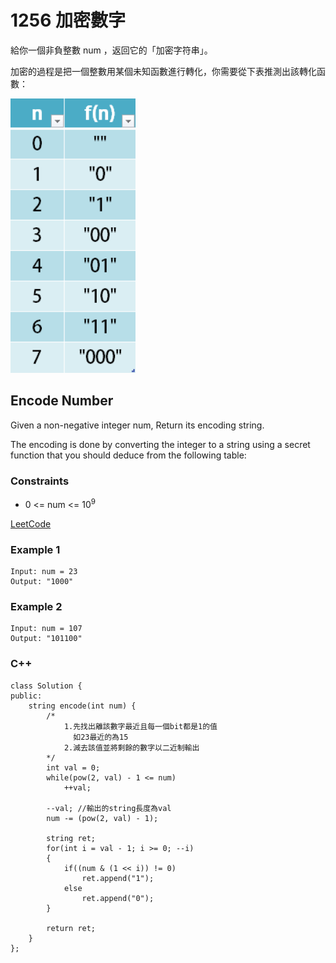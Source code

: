 # 1256 加密數字

給你一個非負整數 num ，返回它的「加密字符串」。

加密的過程是把一個整數用某個未知函數進行轉化，你需要從下表推測出該轉化函數：

<img src="img/1256.png" width = "200"/>


##  Encode Number

Given a non-negative integer num, Return its encoding string.

The encoding is done by converting the integer to a string using a secret function that you should deduce from the following table:

### Constraints

* 0 <= num <= 10<sup>9</sup>


[LeetCode](https://leetcode-cn.com/problems/encode-number/)


### Example 1

```
Input: num = 23
Output: "1000"
```

### Example 2

```
Input: num = 107
Output: "101100"
```

### C++ 

```
class Solution {
public:
    string encode(int num) {
        /*
            1.先找出離該數字最近且每一個bit都是1的值
              如23最近的為15
            2.減去該值並將剩餘的數字以二近制輸出
        */
        int val = 0;
        while(pow(2, val) - 1 <= num)
            ++val;

        --val; //輸出的string長度為val
        num -= (pow(2, val) - 1);

        string ret;
        for(int i = val - 1; i >= 0; --i)  
        {
            if((num & (1 << i)) != 0)
                ret.append("1");
            else    
                ret.append("0");
        }  

        return ret;
    }
};
```


